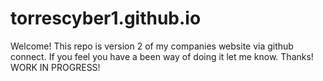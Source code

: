 # torrescyber1.github.io
Welcome!
This repo is version 2 of my companies website via github connect. If you feel you have a been way of doing it let me know. Thanks!
WORK IN PROGRESS!
